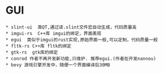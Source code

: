 # GUI

    * slint-ui  类QT,通过读.slint文件宏自动生成，代码质量高
    * imgui-rs  C++库 imgui的绑定，界面美观
    * egui  类似于imgui的rust实现,原始界面一般,可以定制，代码质量一般
    * fltk-rs C++库 fltk的绑定
    * gtk-rs  gtk库的绑定
    * conrod 作者不再开发新功能,只维护. 推荐egui.(作者在开发nannou)
    * bevy 游戏引擎开发中，随便一个界面编译后30MB